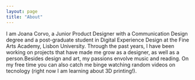 ```yaml
---
layout: page
title: "About"
---
```


<p>I am Joana Corvo, a Junior Product Designer with a Communication Design degree and a post-graduate student in Digital Experience Design at the Fine Arts Academy, Lisbon University. Through the past years, I have been working on projects that have made me grow as a designer, as well as a person.Besides design and art, my passions envolve music and reading. On my free time you can also catch me binge watching random videos on tecnology (right now I am learning about 3D printing!).</p>